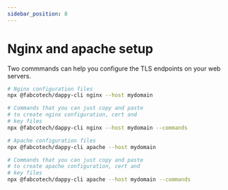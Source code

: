 ```yaml
---
sidebar_position: 8
---
```


# Nginx and apache setup

Two commmands can help you configure the TLS endpoints on your web servers.

```bash
# Nginx configuration files
npx @fabcotech/dappy-cli nginx --host mydomain

# Commands that you can just copy and paste
# to create nginx configuration, cert and 
# key files
npx @fabcotech/dappy-cli nginx --host mydomain --commands

# Apache configuration files
npx @fabcotech/dappy-cli apache --host mydomain

# Commands that you can just copy and paste
# to create apache configuration, cert and 
# key files
npx @fabcotech/dappy-cli apache --host mydomain --commands
```
